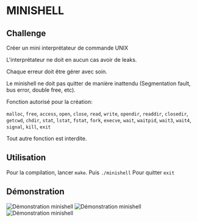 # MINISHELL

## Challenge


Créer un mini interprétateur de commande UNIX


L'interprétateur ne doit en aucun cas avoir de leaks.

Chaque erreur doit être gérer avec soin. 

Le minishell ne doit pas quitter de manière inattendu (Segmentation fault, bus error, double free, etc).

Fonction autorisé pour la création:

`malloc`, `free`, `access`, `open`, `close`, `read`, `write`, `opendir`, `readdir`, `closedir`, `getcwd`, `chdir`, `stat`, `lstat`, `fstat`, `fork`, `execve`, `wait`, `waitpid`, `wait3`, `wait4`, `signal`, `kill`, `exit`

Tout autre fonction est interdite.

## Utilisation

Pour la compilation, lancer `make`.
Puis `./minishell`
Pour quitter `exit`


## Démonstration

![Démonstration minishell](https://gitlab.com/fchancel/minishell/raw/master/img/minishell1.gif)
![Démonstration minishell](https://gitlab.com/fchancel/minishell/raw/master/img/minishell2.gif)
![Démonstration minishell](https://gitlab.com/fchancel/minishell/raw/master/img/minishell3.gif)